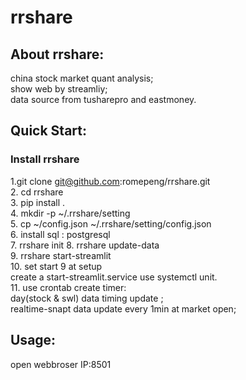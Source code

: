 # rrshare

## About rrshare:  
china stock market quant analysis;  
show web by streamliy;  
data source from tusharepro and eastmoney.  

## Quick Start:  
### Install rrshare  
1.git clone git@github.com:romepeng/rrshare.git  
2. cd rrshare  
3. pip install .  
4. mkdir -p ~/.rrshare/setting  
5. cp ~/config.json  ~/.rrshare/setting/config.json  
6. install sql :  postgresql  
7. rrshare init 
8. rrshare update-data  
9. rrshare start-streamlit  
10. set start 9 at setup  
  create a start-streamlit.service use systemctl unit.  
11. use crontab create timer:  
	day(stock & swl) data timing update ;  
	realtime-snapt data update every 1min at market open;  

## Usage:  
open webbroser
IP:8501

